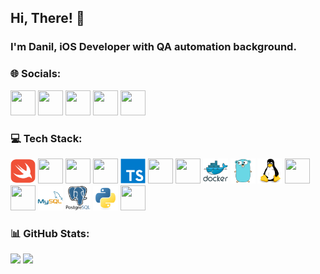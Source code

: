 ## Hi, There! 👋  
### I'm Danil, iOS Developer with QA automation background.

### 🌐 Socials:
  [<img src="https://www.vectorlogo.zone/logos/telegram/telegram-icon.svg" height="40" width="40" />](https://t.me/eternal_ennui)
  [<img src="https://raw.githubusercontent.com/rahuldkjain/github-profile-readme-generator/master/src/images/icons/Social/linked-in-alt.svg" height="40" width="40" />](https://linkedin.com/in/danil-kazakov-2380a5315)
  [<img src="https://raw.githubusercontent.com/rahuldkjain/github-profile-readme-generator/master/src/images/icons/Social/facebook.svg" height="40" width="40" />](https://fb.com/61560872187019)
  [<img src="https://raw.githubusercontent.com/rahuldkjain/github-profile-readme-generator/master/src/images/icons/Social/instagram.svg" height="40" width="40" />](https://instagram.com/eternal_ennui)
  [<img src="https://raw.githubusercontent.com/rahuldkjain/github-profile-readme-generator/master/src/images/icons/Social/leet-code.svg" height="40" width="40" />](https://www.leetcode.com/teenagelove)

### 💻 Tech Stack:
  [<img src="https://raw.githubusercontent.com/devicons/devicon/master/icons/swift/swift-original.svg" width="40" height="40" />](https://developer.apple.com/swift/)
  [<img src="https://www.vectorlogo.zone/logos/getpostman/getpostman-icon.svg" width="40" height="40" />](https://postman.com)
  [<img src="https://www.vectorlogo.zone/logos/git-scm/git-scm-icon.svg" width="40" height="40" />](https://git-scm.com/)
  [<img src="https://www.vectorlogo.zone/logos/figma/figma-icon.svg" width="40" height="40" />](https://www.figma.com/)
  [<img src="https://raw.githubusercontent.com/devicons/devicon/master/icons/typescript/typescript-original.svg" width="40" height="40" />](https://www.typescriptlang.org/)
  [<img src="https://www.vectorlogo.zone/logos/microsoft_azure/microsoft_azure-icon.svg" width="40" height="40" />](https://azure.microsoft.com/en-in/)
  [<img src="https://raw.githubusercontent.com/simple-icons/simple-icons/develop/icons/cypress.svg" width="40" height="40" />](https://www.cypress.io)
  [<img src="https://raw.githubusercontent.com/devicons/devicon/master/icons/docker/docker-original-wordmark.svg" width="40" height="40" />](https://www.docker.com/)
  [<img src="https://raw.githubusercontent.com/devicons/devicon/master/icons/go/go-original.svg" width="40" height="40" />](https://golang.org)
  [<img src="https://raw.githubusercontent.com/devicons/devicon/master/icons/linux/linux-original.svg" width="40" height="40" />](https://www.linux.org/)
  [<img src="https://www.vectorlogo.zone/logos/mariadb/mariadb-icon.svg" width="40" height="40" />](https://mariadb.org/)
  [<img src="https://www.svgrepo.com/show/303229/microsoft-sql-server-logo.svg" width="40" height="40" />](https://www.microsoft.com/en-us/sql-server)
  [<img src="https://raw.githubusercontent.com/devicons/devicon/master/icons/mysql/mysql-original-wordmark.svg" width="40" height="40" />](https://www.mysql.com/)
  [<img src="https://raw.githubusercontent.com/devicons/devicon/master/icons/postgresql/postgresql-original-wordmark.svg" width="40" height="40" />](https://www.postgresql.org)
  [<img src="https://raw.githubusercontent.com/devicons/devicon/master/icons/python/python-original.svg" width="40" height="40" />](https://www.python.org)
  [<img src="https://www.vectorlogo.zone/logos/sqlite/sqlite-icon.svg" width="40" height="40" />](https://www.sqlite.org/)

### 📊 GitHub Stats:
<div align="left">
<img src="https://github-readme-stats.vercel.app/api?username=teenagelove&theme=vue-dark&hide_border=false&include_all_commits=false&count_private=true" height="160"/>
<img src="https://github-readme-stats.vercel.app/api/top-langs/?username=teenagelove&theme=vue-dark&hide_border=false&include_all_commits=false&count_private=true&layout=compact" height="160" />
</div>
